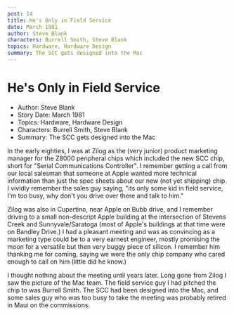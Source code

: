 ```yaml
---
post: 14
title: He's Only in Field Service
date: March 1981
author: Steve Blank
characters: Burrell Smith, Steve Blank
topics: Hardware, Hardware Design
summary: The SCC gets designed into the Mac
---
```


# He's Only in Field Service
* Author: Steve Blank
* Story Date: March 1981
* Topics: Hardware, Hardware Design
* Characters: Burrell Smith, Steve Blank
* Summary: The SCC gets designed into the Mac

In the early eighties, I was at Zilog as the (very junior) product marketing manager for the Z8000 peripheral chips which included the new SCC chip, short for "Serial Communications Controller".  I remember getting a call from our local salesman that someone at Apple wanted more technical information than just the spec sheets about our new (not yet shipping) chip.  I vividly remember the sales guy saying, "its only some kid in field service, I'm too busy, why don't you drive over there and talk to him."

Zilog was also in Cupertino, near Apple on Bubb drive, and I remember driving to a small non-descript Apple building at the intersection of Stevens Creek and Sunnyvale/Saratoga (most of Apple's buildings at that time were on Bandley Drive.)  I had a pleasant meeting and was as convincing as a marketing type could be to a very earnest engineer, mostly promising the moon for a versatile but then very buggy piece of silicon.  I remember him thanking me for coming, saying we were the only chip company who cared enough to call on him (little did he know.)

I thought nothing about the meeting until years later.  Long gone from Zilog I saw the picture of the Mac team.  The field service guy I had pitched the chip to was Burrell Smith.  The SCC had been designed into the Mac, and some sales guy who was too busy to take the meeting was probably retired in Maui on the commissions.